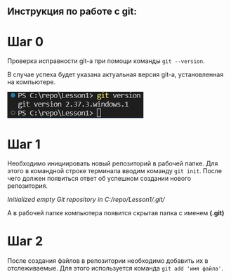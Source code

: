 ## **Инструкция по работе с git:**

# Шаг 0

Проверка исправности git-а при помощи команды `git --version`.

В случае успеха будет указана актуальная версия git-а, установленная на компьютере.

![git version](Git_version.jpg)

# Шаг 1

Необходимо инициировать новый репозиторий в рабочей папке. Для этого в командной строке терминала вводим команду `git init`. После чего должен появиться ответ об успешном создании нового репозитория.

*Initialized empty Git repository in C:/repo/Lesson1/.git/*

А в рабочей папке компьютера появится скрытая папка с именем **(.git)**

# Шаг 2

После создания файлов в репозитории необходимо добавить их в отслеживаемые. Для этого используется команда `git add 'имя файла'`.
